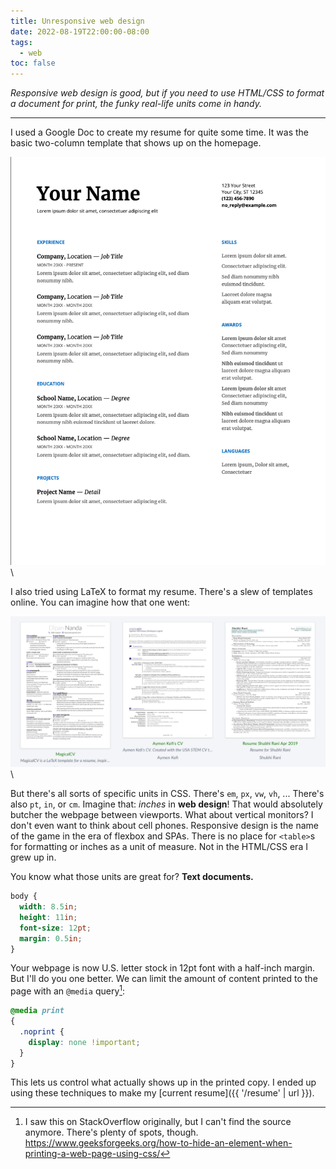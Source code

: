 ```yaml
---
title: Unresponsive web design
date: 2022-08-19T22:00:00-08:00
tags:
  - web
toc: false
---
```


*Responsive web design is good, but if you need to use HTML/CSS to format a document for print, the funky real-life units come in handy.*

***

I used a Google Doc to create my resume for quite some time. It was the basic two-column template that shows up on the homepage.

![google docs default resume template](src/static/img/resume/gdoc.png)\

I also tried using LaTeX to format my resume. There's a slew of templates online. You can imagine how that one went:

![latex template](src/static/img/resume/latex.png)\

But there's all sorts of specific units in CSS. There's `em`, `px`, `vw`, `vh`, ... There's also `pt`, `in`, or `cm`. Imagine that: *inches* in **web design**! That would absolutely butcher the webpage between viewports. What about vertical monitors? I don't even want to think about cell phones. Responsive design is the name of the game in the era of flexbox and SPAs. There is no place for `<table>`s for formatting or inches as a unit of measure. Not in the HTML/CSS era I grew up in.

You know what those units are great for? **Text documents.**

```css
body {
  width: 8.5in;
  height: 11in;
  font-size: 12pt;
  margin: 0.5in;
}
```

Your webpage is now U.S. letter stock in 12pt font with a half-inch margin. But I'll do you one better. We can limit the amount of content printed to the page with an `@media` query[^1]:

```css
@media print
{
  .noprint {
    display: none !important;
  }
}
```

This lets us control what actually shows up in the printed copy. I ended up using these techniques to make my [current resume]({{ '/resume' | url }}).

[^1]: I saw this on StackOverflow originally, but I can't find the source anymore. There's plenty of spots, though. <https://www.geeksforgeeks.org/how-to-hide-an-element-when-printing-a-web-page-using-css/>
